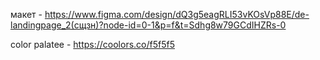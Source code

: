 макет - https://www.figma.com/design/dQ3g5eagRLI53vKOsVp88E/de-landingpage_2(сщзн)?node-id=0-1&p=f&t=Sdhg8w79GCdIHZRs-0

color palatee - https://coolors.co/f5f5f5

